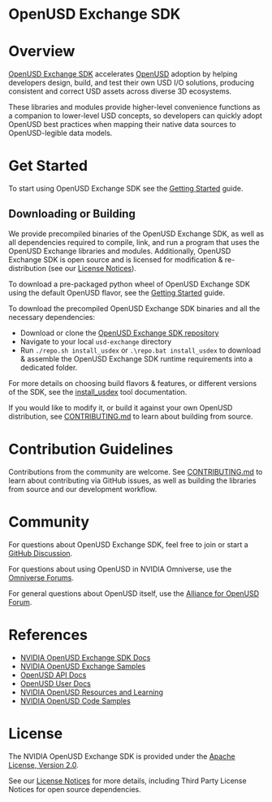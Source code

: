 # OpenUSD Exchange SDK

# Overview

[OpenUSD Exchange SDK](https://docs.omniverse.nvidia.com/usd/code-docs/usd-exchange-sdk) accelerates [OpenUSD](https://openusd.org) adoption by helping developers design, build, and test their own USD I/O solutions, producing consistent and correct USD assets across diverse 3D ecosystems.

These libraries and modules provide higher-level convenience functions as a companion to lower-level USD concepts, so developers can quickly adopt OpenUSD best practices when mapping their native data sources to OpenUSD-legible data models.

# Get Started

To start using OpenUSD Exchange SDK see the [Getting Started](docs/getting-started.md) guide.

## Downloading or Building

We provide precompiled binaries of the OpenUSD Exchange SDK, as well as all dependencies required to compile, link, and run a program that uses the OpenUSD Exchange libraries and modules. Additionally, OpenUSD Exchange SDK is open source and is licensed for modification & re-distribution (see our [License Notices](docs/licenses.md)).

To download a pre-packaged python wheel of OpenUSD Exchange SDK using the default OpenUSD flavor, see the [Getting Started](docs/getting-started.md) guide.

To download the precompiled OpenUSD Exchange SDK binaries and all the necessary dependencies:
  - Download or clone the [OpenUSD Exchange SDK repository](https://github.com/NVIDIA-Omniverse/usd-exchange)
  - Navigate to your local `usd-exchange` directory
  - Run `./repo.sh install_usdex` or `.\repo.bat install_usdex` to download & assemble the OpenUSD Exchange SDK runtime requirements into a dedicated folder.

For more details on choosing build flavors & features, or different versions of the SDK, see the [install_usdex](docs/devtools.md#install_usdex) tool documentation.

If you would like to modify it, or build it against your own OpenUSD distribution, see [CONTRIBUTING.md](https://github.com/NVIDIA-Omniverse/usd-exchange/blob/main/CONTRIBUTING.md#building) to learn about building from source.

# Contribution Guidelines

Contributions from the community are welcome. See [CONTRIBUTING.md](https://github.com/NVIDIA-Omniverse/usd-exchange/blob/main/CONTRIBUTING.md) to learn about contributing via GitHub issues, as well as building the libraries from source and our development workflow.

# Community

For questions about OpenUSD Exchange SDK, feel free to join or start a [GitHub Discussion](https://github.com/NVIDIA-Omniverse/usd-exchange/discussions).

For questions about using OpenUSD in NVIDIA Omniverse, use the [Omniverse Forums](https://forums.developer.nvidia.com/tags/c/omniverse/300/usd).

For general questions about OpenUSD itself, use the [Alliance for OpenUSD Forum](https://forum.aousd.org).

# References

- [NVIDIA OpenUSD Exchange SDK Docs](https://docs.omniverse.nvidia.com/usd/code-docs/usd-exchange-sdk)
- [NVIDIA OpenUSD Exchange Samples](https://github.com/NVIDIA-Omniverse/usd-exchange-samples)
- [OpenUSD API Docs](https://openusd.org/release/api/index.html)
- [OpenUSD User Docs](https://openusd.org/release/index.html)
- [NVIDIA OpenUSD Resources and Learning](https://developer.nvidia.com/usd)
- [NVIDIA OpenUSD Code Samples](https://github.com/NVIDIA-Omniverse/OpenUSD-Code-Samples)

# License

The NVIDIA OpenUSD Exchange SDK is provided under the [Apache License, Version 2.0](https://www.apache.org/licenses/LICENSE-2.0).

See our [License Notices](docs/licenses.md) for more details, including Third Party License Notices for open source dependencies.
